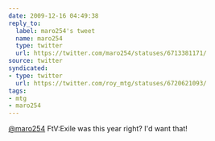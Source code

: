 ```yaml
---
date: 2009-12-16 04:49:38
reply_to:
  label: maro254's tweet
  name: maro254
  type: twitter
  url: https://twitter.com/maro254/statuses/6713381171/
source: twitter
syndicated:
- type: twitter
  url: https://twitter.com/roy_mtg/statuses/6720621093/
tags:
- mtg
- maro254
---
```


[@maro254](https://twitter.com/maro254/) FtV:Exile was this year right? I'd want that!